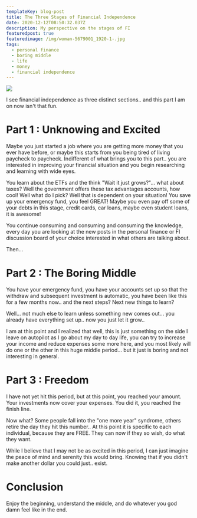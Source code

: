 ```yaml
---
templateKey: blog-post
title: The Three Stages of Financial Independence
date: 2020-12-12T08:50:32.037Z
description: My perspective on the stages of FI
featuredpost: true
featuredimage: /img/woman-5679001_1920-1-.jpg
tags:
  - personal finance
  - boring middle
  - life
  - money
  - financial independence
---
```

![](/img/woman-5679001_1920-1-.jpg)

I see financial independence as three distinct sections.. and this part I am on now isn't that fun.

# Part 1 : Unknowing and Excited

Maybe you just started a job where you are getting more money that you ever have before, or maybe this starts from you being tired of living paycheck to paycheck. Indifferent of what brings you to this part.. you are interested in improving your financial situation and you begin researching and learning with wide eyes.

You learn about the ETFs and the think "Wait it just grows?"... what about taxes? Well the government offers these tax advantages accounts, how cool! Well what do I pick? Well that is dependent on your situation! You save up your emergency fund, you feel GREAT! Maybe you even pay off some of your debts in this stage, credit cards, car loans, maybe even student loans, it is awesome!

You continue consuming and consuming and consuming the knowledge, every day you are looking at the new posts in the personal finance or FI discussion board of your choice interested in what others are talking about.

Then...

# Part 2 : The Boring Middle

You have your emergency fund, you have your accounts set up so that the withdraw and subsequent investment is automatic, you have been like this for a few months now.. and the next steps? Next new things to learn?

Well... not much else to learn unless something new comes out... you already have everything set up.. now you just  let it grow..

I am at this point and I realized that well, this is just something on the side I leave on autopilot as I go about my day to day life, you can try to increase your income and reduce expenses some more here, and you most likely will do one or the other in this huge middle period... but it just is boring and not interesting in general.

# Part 3 : Freedom

I have not yet hit this period, but at this point, you reached your amount. Your investments now cover your expenses. You did it, you reached the finish line.

Now what? Some people fall into the "one more year" syndrome, others retire the day they hit this number.. At this point it is specific to each individual, because they are FREE. They can now if they so wish, do what they want.

While I believe that I may not be as excited in this period, I can just imagine the peace of mind and serenity this would bring. Knowing that if you didn't make another dollar you could just.. exist.

# Conclusion

Enjoy the beginning, understand the middle, and do whatever you god damn feel like in the end.